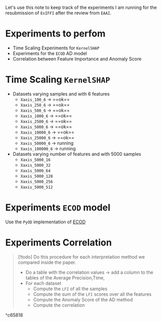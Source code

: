 Let's use this note to keep track of the experiments I am running for the resubmission of `ExIFFI` after the review from `EAAI`. 

# Experiments to perfom

- Time Scaling Experiments for `KernelSHAP`
- Experiments for the `ECOD` AD model
- Correlation between Feature Importance and Anomaly Score 

# Time Scaling `KernelSHAP`

- Datasets varying samples and with 6 features
	- `Xaxis_100_6` → ==ok==
	- `Xaxis_250_6` → ==ok==
	- `Xaxis_500_6` → ==ok==
	- `Xaxis_1000_6` → ==ok==
	- `Xaxis_2500_6` → ==ok==
	- `Xaxis_5000_6` → ==ok==
	- `Xaxis_10000_6` → ==ok==
	- `Xaxis_25000_6`  → ==ok==
	- `Xaxis_50000_6`  → running 
	- `Xaxis_100000_6` → running 
- Datasets varying number of features and with 5000 samples
	- `Xaxis_5000_16`
	- `Xaxis_5000_32`
	- `Xaxis_5000_64`
	- `Xaxis_5000_128`
	- `Xaxis_5000_256`
	- `Xaxis_5000_512`

# Experiments `ECOD` model 

Use the `PyOD` implementation of [ECOD](https://pyod.readthedocs.io/en/latest/pyod.models.html#module-pyod.models.ecod)

# Experiments Correlation

> [!todo] 
> Do this procedure for each interpretation method we compared inside the paper. 
> - Do a table with the correlation values → add a column to the tables of the Average Precision,Time, 
> - For each dataset
> 	- Compute the `LFI` of all the samples 
> 	- Compute the sum of the `LFI` scores over all the features
> 	- Compute the Anomaly Score of the AD method 
> 	- Compute the correlation 

^c65818
